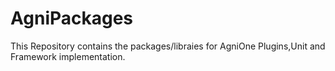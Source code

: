 # AgniPackages

This Repository contains the packages/libraies for AgniOne Plugins,Unit and Framework implementation.
